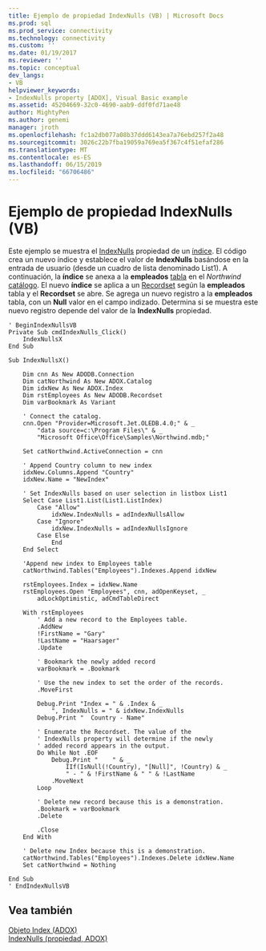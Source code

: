 ```yaml
---
title: Ejemplo de propiedad IndexNulls (VB) | Microsoft Docs
ms.prod: sql
ms.prod_service: connectivity
ms.technology: connectivity
ms.custom: ''
ms.date: 01/19/2017
ms.reviewer: ''
ms.topic: conceptual
dev_langs:
- VB
helpviewer_keywords:
- IndexNulls property [ADOX], Visual Basic example
ms.assetid: 45204669-32c0-4690-aab9-ddf0fd71ae48
author: MightyPen
ms.author: genemi
manager: jroth
ms.openlocfilehash: fc1a2db077a08b37ddd6143ea7a76ebd257f2a48
ms.sourcegitcommit: 3026c22b7fba19059a769ea5f367c4f51efaf286
ms.translationtype: MT
ms.contentlocale: es-ES
ms.lasthandoff: 06/15/2019
ms.locfileid: "66706486"
---
```

# <a name="indexnulls-property-example-vb"></a>Ejemplo de propiedad IndexNulls (VB)
Este ejemplo se muestra el [IndexNulls](../../../ado/reference/adox-api/indexnulls-property-adox.md) propiedad de un [índice](../../../ado/reference/adox-api/index-object-adox.md). El código crea un nuevo índice y establece el valor de **IndexNulls** basándose en la entrada de usuario (desde un cuadro de lista denominado List1). A continuación, la **índice** se anexa a la **empleados** [tabla](../../../ado/reference/adox-api/table-object-adox.md) en el *Northwind* [catálogo](../../../ado/reference/adox-api/catalog-object-adox.md). El nuevo **índice** se aplica a un [Recordset](../../../ado/reference/ado-api/recordset-object-ado.md) según la **empleados** tabla y el **Recordset** se abre. Se agrega un nuevo registro a la **empleados** tabla, con un **Null** valor en el campo indizado. Determina si se muestra este nuevo registro depende del valor de la **IndexNulls** propiedad.  
  
```  
' BeginIndexNullsVB  
Private Sub cmdIndexNulls_Click()  
    IndexNullsX  
End Sub  
  
Sub IndexNullsX()  
  
    Dim cnn As New ADODB.Connection  
    Dim catNorthwind As New ADOX.Catalog  
    Dim idxNew As New ADOX.Index  
    Dim rstEmployees As New ADODB.Recordset  
    Dim varBookmark As Variant  
  
    ' Connect the catalog.  
    cnn.Open "Provider=Microsoft.Jet.OLEDB.4.0;" & _  
        "data source=c:\Program Files\" & _  
        "Microsoft Office\Office\Samples\Northwind.mdb;"  
  
    Set catNorthwind.ActiveConnection = cnn  
  
    ' Append Country column to new index  
    idxNew.Columns.Append "Country"  
    idxNew.Name = "NewIndex"  
  
    ' Set IndexNulls based on user selection in listbox List1  
    Select Case List1.List(List1.ListIndex)  
        Case "Allow"  
            idxNew.IndexNulls = adIndexNullsAllow  
        Case "Ignore"  
            idxNew.IndexNulls = adIndexNullsIgnore  
        Case Else  
            End  
    End Select  
  
    'Append new index to Employees table  
    catNorthwind.Tables("Employees").Indexes.Append idxNew  
  
    rstEmployees.Index = idxNew.Name  
    rstEmployees.Open "Employees", cnn, adOpenKeyset, _  
        adLockOptimistic, adCmdTableDirect  
  
    With rstEmployees  
        ' Add a new record to the Employees table.  
        .AddNew  
        !FirstName = "Gary"  
        !LastName = "Haarsager"  
        .Update  
  
        ' Bookmark the newly added record  
        varBookmark = .Bookmark  
  
        ' Use the new index to set the order of the records.  
        .MoveFirst  
  
        Debug.Print "Index = " & .Index & _  
            ", IndexNulls = " & idxNew.IndexNulls  
        Debug.Print "  Country - Name"  
  
        ' Enumerate the Recordset. The value of the  
        ' IndexNulls property will determine if the newly  
        ' added record appears in the output.  
        Do While Not .EOF  
            Debug.Print "    " & _  
                IIf(IsNull(!Country), "[Null]", !Country) & _  
                " - " & !FirstName & " " & !LastName  
            .MoveNext  
        Loop  
  
        ' Delete new record because this is a demonstration.  
        .Bookmark = varBookmark  
        .Delete  
  
        .Close  
    End With  
  
    ' Delete new Index because this is a demonstration.  
    catNorthwind.Tables("Employees").Indexes.Delete idxNew.Name  
    Set catNorthwind = Nothing  
  
End Sub  
' EndIndexNullsVB  
```  
  
## <a name="see-also"></a>Vea también  
 [Objeto Index (ADOX)](../../../ado/reference/adox-api/index-object-adox.md)   
 [IndexNulls (propiedad, ADOX)](../../../ado/reference/adox-api/indexnulls-property-adox.md)
